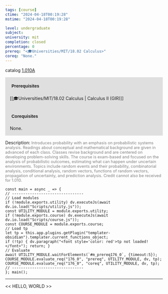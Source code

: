 ```yaml
---
tags: [course]
ctime: "2024-04-18T00:19:28"
mstime: "2024-04-18T00:19:28"

level: undergraduate
subject: 
university: mit
completion: closed
percentage: 0
prereq: "<🎓Universities/MIT/18.02 Calculus>"
coreq: "None."
---
```


catalog [1.010A](http://student.mit.edu/catalog/m1a.html#1.010A)

<span style="display: block; padding: 15px; background-color: rgb(100, 100, 100, 0.2);"><font id="m_prereq176_0" style="display: block; font-family: Arial, sans-serif; font-weight: bold; padding: 5px">Prerequisites</font><br><span id="prereq176_0">[[🎓Universities/MIT/18.02 Calculus | Calculus II (GIR)]]</span></span>
<span style="display: block; padding: 15px; background-color: rgb(100, 100, 100, 0.2);"><font id="m_coreq176_0" style="display: block; font-family: Arial, sans-serif; font-weight: bold; padding: 5px">Corequisites</font><br><span id="coreq176_0">None.</span></span>

<font style="">Description:</font>
<font style="color: grey; font-size: 0.8rem;">Introduces probability with an emphasis on probabilistic systems analysis. Readings about conceptual and mathematical background are given in advanced of each class. Classes revise background and are centered on developing problem-solving skills. The course is exam-based and focused on the analysis of probabilistic outcomes, estimating what can happen under uncertain environments. Topics include random events and their probability, combinatorial analysis, conditional analysis, random vectors, functions of random vectors, propagation of uncertainty, and prediction analysis. Credit cannot also be received for 1.010.</font>

```dataviewjs
const main = async _ => {
// --------------------------------
// Load modules
if (!module.exports.utility) dv.executeJs(await dv.io.load("Scripts/utility.js"));
const UTILITY_MODULE = module.exports.utility;
if (!module.exports.course) dv.executeJs(await dv.io.load("Scripts/course.js"));
const COURSE_MODULE = module.exports.course;
// Load tp
let tp = this.app.plugins.getPlugin("templater-obsidian").templater.current_functions_object;
if (!tp) { dv.paragraph("<font style='color: red'>tp not loaded!</font>"); return; }
// Evaluate
await UTILITY_MODULE.waitForElements(`#m_prereq176_0`, {timeout:5});
COURSE_MODULE.evaluate_req("176_0", "prereq", UTILITY_MODULE, dv, tp);
COURSE_MODULE.evaluate_req("176_0", "coreq", UTILITY_MODULE, dv, tp);
// --------------------------------
}; main();
```

---

<< HELLO, WORLD >>
